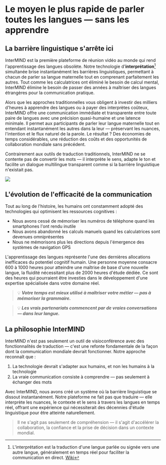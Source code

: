 # Le moyen le plus rapide de parler toutes les langues — sans les apprendre

## La barrière linguistique s'arrête ici

InterMIND est la première plateforme de réunion vidéo au monde qui rend l'apprentissage des langues obsolète. Notre technologie d'**interprétation**[^1] simultanée brise instantanément les barrières linguistiques, permettant à chacun de parler sa langue maternelle tout en comprenant parfaitement les autres. Tout comme les calculatrices ont éliminé le besoin de calcul mental, InterMIND élimine le besoin de passer des années à maîtriser des langues étrangères pour la communication pratique.

Alors que les approches traditionnelles vous obligent à investir des milliers d'heures à apprendre des langues ou à payer des interprètes coûteux, InterMIND offre une communication immédiate et transparente entre toute paire de langues avec une précision quasi-humaine et une latence minimale. Il permet aux participants de parler leur langue maternelle tout en entendant instantanément les autres dans la leur — préservant les nuances, l'intention et le flux naturel de la parole. Le résultat ? Des économies de temps considérables, une réduction des coûts et des opportunités de collaboration mondiale sans précédent.

Contrairement aux outils de traduction traditionnels, InterMIND ne se contente pas de convertir les mots — il interprète le sens, adapte le ton et facilite un dialogue multilingue transparent comme si la barrière linguistique n'existait pas.

[^1]: L'interprétation est la traduction d'une langue parlée ou signée vers une autre langue, généralement en temps réel pour faciliter la communication en direct. [Wiki](https://en.wikipedia.org/wiki/Language_interpretation)

![](/1d.png)

## L'évolution de l'efficacité de la communication

Tout au long de l'histoire, les humains ont constamment adopté des technologies qui optimisent les ressources cognitives :

- Nous avons cessé de mémoriser les numéros de téléphone quand les smartphones l'ont rendu inutile
- Nous avons abandonné les calculs manuels quand les calculatrices sont devenues omniprésentes
- Nous ne mémorisons plus les directions depuis l'émergence des systèmes de navigation GPS

L'apprentissage des langues représente l'une des dernières allocations inefficaces du potentiel cognitif humain. Une personne moyenne consacre 600 à 1000 heures pour atteindre une maîtrise de base d'une nouvelle langue, la fluidité nécessitant plus de 2000 heures d'étude dédiée. Ce sont des heures qui pourraient être investies dans le développement d'une expertise spécialisée dans votre domaine réel.

> 💡 **_Votre temps est mieux utilisé à maîtriser votre métier — pas à mémoriser la grammaire._**

> 💡 **_Les vrais partenariats commencent par de vraies conversations — dans leur langue._**

## La philosophie InterMIND

InterMIND n'est pas seulement un outil de visioconférence avec des fonctionnalités de traduction — c'est une refonte fondamentale de la façon dont la communication mondiale devrait fonctionner. Notre approche reconnaît que :

1. La technologie devrait s'adapter aux humains, et non les humains à la technologie
2. La vraie communication consiste à comprendre — pas seulement à échanger des mots

Avec InterMIND, nous avons créé un système où la barrière linguistique se dissout instantanément. Notre plateforme ne fait pas que traduire — elle interprète les nuances, le contexte et le sens à travers les langues en temps réel, offrant une expérience qui nécessiterait des décennies d'étude linguistique pour être atteinte naturellement.

> Il ne s'agit pas seulement de compréhension — il s'agit d'accélérer la collaboration, la confiance et la prise de décision dans un contexte mondial.